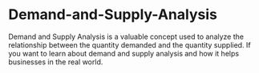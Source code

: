 # Demand-and-Supply-Analysis
Demand and Supply Analysis is a valuable concept used to analyze the relationship between the quantity demanded and the quantity supplied. If you want to learn about demand and supply analysis and how it helps businesses in the real world.
